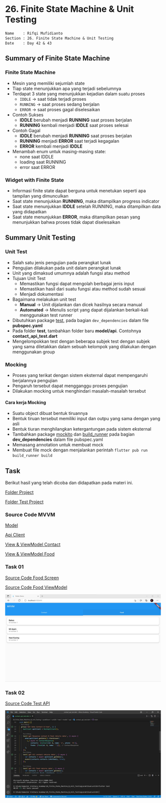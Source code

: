 # 26. Finite State Machine & Unit Testing

```
Name    : Rifqi Mufidianto 
Section : 26. Finite State Machine & Unit Testing
Date    : Day 42 & 43
``` 

## Summary of Finite State Machine

### Finite State Machine
- Mesin yang memiliki sejumlah state
- Tiap state menunjukkan apa yang terjadi sebelumnya
- Terdapat 3 state yang menunjukkan kejadian dalam suatu proses
    - `IDDLE` -> saat tidak terjadi proses
    - `RUNNING` -> saat proses sedang berjalan
    - `ERROR` -> saat proses gagal diselesaikan
- Contoh Sukses
    - **IDDLE** berubah menjadi **RUNNING** saat proses berjalan
    - **RUNNING** kembali menjadi **IDDLE** saat proses selesai
- Contoh Gagal
    - **IDDLE** berubah menjadi **RUNNING** saat proses berjalan
    - **RUNNING** menjadi **ERROR** saat terjadi kegagalan
    - **ERROR** kembali menjadi **IDDLE**
- Menambah enum untuk masing-masing state:
    - none saat IDDLE
    - loading saat RUNNING
    - error saat ERROR            

### Widget with Finite State
- Informasi finite state dapat berguna untuk menetukan seperti apa tampilan yang dimunculkan
- Saat state menunjukkan **RUNNING**, maka ditampilkan progress indicator
- Saat state menunjukkan **IDDLE** setelah RUNNING, maka ditampilkan data yang didapatkan
- Saat state menunjukkan **ERROR**, maka ditampilkan pesan yang menunjukkan bahwa proses tidak dapat diselesaikan

## Summary Unit Testing

### Unit Test
- Salah satu jenis pengujian pada perangkat lunak
- Pengujian dilakukan pada unit dalam perangkat lunak
- Unit yang dimaksud umumnya adalah fungsi atau method
- Tujuan Unit Test
    - Memastikan fungsi dapat mengolah berbagai jenis input
    - Memastikan hasil dari suatu fungsi atau method sudah sesuai
    - Menjadi dokumentasi
- Bagaimana melakukan unit test
    - **Manual** -> Unit dijalankan dan dicek hasilnya secara manual
    - **Automated** -> Menulis script yang dapat dijalankan berkali-kali menggunakan test runner
- Dibutuhkan package [test](https://pub.dev/packages/test), pada bagian `dev_dependencies` dalam file **pubspec.yaml**
- Pada folder **test**, tambahkan folder baru **model/api**. Contohnya **contact_api_test.dart**
- Mengelompokkan test dengan beberapa subjek test dengan subjek yang sama diletakkan dalam sebuah kelompok yang dilakukan dengan menggunakan group

### Mocking
- Proses yang terikat dengan sistem eksternal dapat mempengaruhi berjalannya pengujian
- Pengaruh tersebut dapat mengganggu proses pengujian
- Dilakukan mocking untuk menghindari masalah-masalah tersebut

#### Cara kerja Mocking
- Suatu object dibuat bentuk tiruannya
- Bentuk tiruan tersebut memiliki input dan outpu yang sama dengan yang asli
- Bentuk tiuran menghilangkan ketergantungan pada sistem eksternal
- Tambahkan package [mockito](https://pub.dev/packages/mockito) dan [build_runner](https://pub.dev/packages/build_runner) pada bagian **dev_dependencies** dalam file pubspec.yaml
- Memasang annotation untuk membuat mock
- Membuat file mock dengan menjalankan perintah `flutter pub run build_runner build`

## Task
Berikut hasil yang telah dicoba dan didapatkan pada materi ini.

[Folder Project](./praktikum/unit26/lib)

[Folder Test Project](./praktikum/unit26/test/model/api/)

### Source Code MVVM

[Model](./praktikum/unit26/lib/models)

[Api Client](./praktikum/unit26/lib/data/api_client.dart)

[View & ViewModel Contact](./praktikum/unit26/lib/screen/contact/)

[View & ViewModel Food](./praktikum/unit26/lib/screen/food/)

### Task 01

[Source Code Food Screen](./praktikum/unit26/lib/screen/food/food_page.dart)

[Source Code Food ViewModel](./praktikum/unit26/lib/screen/food/food_viewmodel.dart)

![Screenshoots Tugas 1](./screenshoots/tugas1.jpg)

### Task 02

[Source Code Test API](./praktikum/unit26/test/model/api/contact_api_test.dart)

![Screenshoots Tugas 2](./screenshoots/tugas2.jpg)